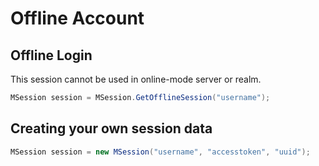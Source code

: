 # Offline Account

## Offline Login

This session cannot be used in online-mode server or realm.

```csharp
MSession session = MSession.GetOfflineSession("username");
```

## Creating your own session data

```csharp
MSession session = new MSession("username", "accesstoken", "uuid");
```
